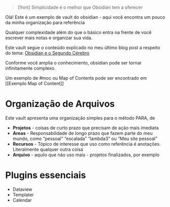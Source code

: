 
>[!hint] Simplicidade é o melhor que Obsidian tem a oferecer

Olá! Este é um exemplo de vault do obsidian - aqui você encontra um pouco da minha organização para referência

Qualquer complexidade além do que o básico entra na frente de você escrever mais notas e organizar sua vida.

Este vault segue o conteúdo explicado no meu último blog post a respeito do tema: [Obsidian e o Segundo Cérebro](https://www.victorhg.com/post/obsidian-e-o-segundo-cérebro )


Conforme você amplia o conhecimento, obsidian pode ser tornar infinitamente complexo. 


Um exemplo de #moc ou Map of Contents pode ser encontrado em [[Exemplo Map of Content]]

# Organização de Arquivos

Este vault apresenta uma organização simples para o método PARA, de 


- **Projetos** - coisas de curto prazo que precisam de ação mais imediata
- **Areas** - Responsabilidade de longo prazo que fazem parte do meu mundo, como “pessoal” “escalada” “lambda3” ou “Meu site pessoal”
- **Recursos** - Tópico de interesse que uso como referência é anotações. Literalmente qualquer outra coisa
- **Arquivo** - aquilo que não uso mais - projetos finalizados, por exemplo

# Plugins essenciais

- Dataview
- Templater
- Calendar

